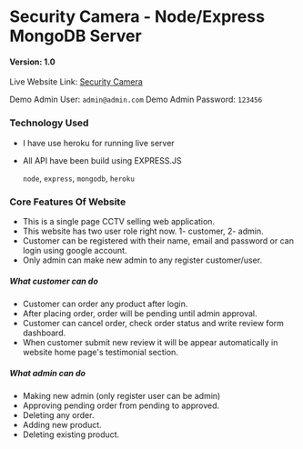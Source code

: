 # Security Camera - Node/Express MongoDB Server

#### Version: 1.0

Live Website Link: [Security Camera](https://security-camera-54c1d.web.app/)

Demo Admin User: `admin@admin.com`
Demo Admin Password: `123456`

### Technology Used

- I have use heroku for running live server
- All API have been build using EXPRESS.JS

  `node`, `express`, `mongodb`, `heroku`

### Core Features Of Website

- This is a single page CCTV selling web application.
- This website has two user role right now. 1- customer, 2- admin.
- Customer can be registered with their name, email and password or can login using google account.
- Only admin can make new admin to any register customer/user.

##### What customer can do

- Customer can order any product after login.
- After placing order, order will be pending until admin approval.
- Customer can cancel order, check order status and write review form dashboard.
- When customer submit new review it will be appear automatically in website home page's testimonial section.

##### What admin can do

- Making new admin (only register user can be admin)
- Approving pending order from pending to approved.
- Deleting any order.
- Adding new product.
- Deleting existing product.

